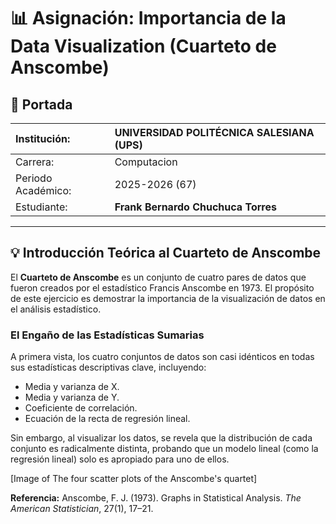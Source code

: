 # 📊 Asignación: Importancia de la Data Visualization (Cuarteto de Anscombe)

## 📌 Portada

| Institución: | UNIVERSIDAD POLITÉCNICA SALESIANA (UPS) |
| :--- | :--- |
| Carrera: | Computacion |
| Periodo Académico: | 2025-2026 (67) |
| Estudiante: | **Frank Bernardo Chuchuca Torres** |

***

## 💡 Introducción Teórica al Cuarteto de Anscombe

El **Cuarteto de Anscombe** es un conjunto de cuatro pares de datos que fueron creados por el estadístico Francis Anscombe en 1973. El propósito de este ejercicio es demostrar la importancia de la visualización de datos en el análisis estadístico.

### El Engaño de las Estadísticas Sumarias

A primera vista, los cuatro conjuntos de datos son casi idénticos en todas sus estadísticas descriptivas clave, incluyendo:
* Media y varianza de X.
* Media y varianza de Y.
* Coeficiente de correlación.
* Ecuación de la recta de regresión lineal.

Sin embargo, al visualizar los datos, se revela que la distribución de cada conjunto es radicalmente distinta, probando que un modelo lineal (como la regresión lineal) solo es apropiado para uno de ellos.

[Image of The four scatter plots of the Anscombe's quartet]

**Referencia:**
Anscombe, F. J. (1973). Graphs in Statistical Analysis. *The American Statistician*, 27(1), 17–21.

